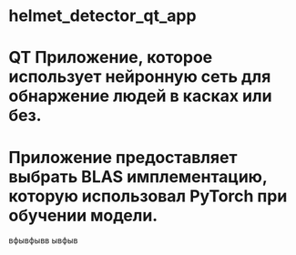 # helmet_detector_qt_app

# QT Приложение, которое использует нейронную сеть для обнаржение людей в касках или без.
# Приложение предоставляет выбрать BLAS имплементацию, которую использовал PyTorch при обучении модели.
вфывфывв
ывфыв